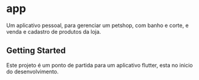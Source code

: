 # app

Um aplicativo pessoal, para gerenciar  um petshop, com banho e corte, e venda e cadastro de produtos da loja.

## Getting Started
Este projeto é um ponto de partida para um aplicativo flutter, esta no inicio do desenvolvimento.

